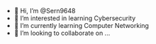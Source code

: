 - 👋 Hi, I’m @Sern9648
- 👀 I’m interested in learning Cybersecurity
- 🌱 I’m currently learning Computer Networking
- 💞️ I’m looking to collaborate on ...


<!---
Sern9648/Sern9648 is a ✨ special ✨ repository because its `README.md` (this file) appears on your GitHub profile.
You can click the Preview link to take a look at your changes.
--->
